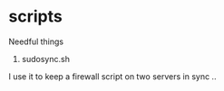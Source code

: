 scripts
=======

Needful things 

1. sudosync.sh 

I use it to keep a firewall script on two servers in sync ..

